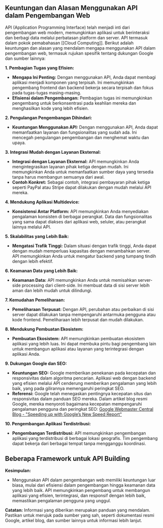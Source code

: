 ## Keuntungan dan Alasan Menggunakan API dalam Pengembangan Web

API (Application Programming Interface) telah menjadi inti dari pengembangan web modern, memungkinkan aplikasi untuk berinteraksi dan berbagi data melalui perbatasan platform dan server. API termasuk dalam pokok pemabahasan [[Cloud Computing]]. Berikut adalah keuntungan dan alasan yang mendalam mengapa menggunakan API dalam pengembangan web, termasuk rujukan spesifik tentang dukungan Google dan sumber lainnya:

**1. Pembagian Tugas yang Efisien:**

- **Mengapa Ini Penting:** Dengan menggunakan API, Anda dapat membagi aplikasi menjadi komponen yang terpisah. Ini memungkinkan pengembang frontend dan backend bekerja secara terpisah dan fokus pada tugas-tugas masing-masing.
- **Efisiensi dalam Pengembangan:** Pembagian tugas ini memungkinkan pengembang untuk berkonsentrasi pada keahlian mereka dan menghasilkan kode yang lebih efisien.

**2. Pengulangan Pengembangan Dihindari:**

- **Keuntungan Menggunakan API:** Dengan menggunakan API, Anda dapat memanfaatkan layanan dan fungsionalitas yang sudah ada. Ini mencegah pengulangan pengembangan dan menghemat waktu dan upaya.

**3. Integrasi Mudah dengan Layanan Eksternal:**

- **Integrasi dengan Layanan Eksternal:** API memungkinkan Anda mengintegrasikan layanan pihak ketiga dengan mudah. Ini memungkinkan Anda untuk memanfaatkan sumber daya yang tersedia tanpa harus membangun semuanya dari awal.
- **Contoh Konkret:** Sebagai contoh, integrasi pembayaran pihak ketiga seperti PayPal atau Stripe dapat dilakukan dengan mudah melalui API mereka.

**4. Mendukung Aplikasi Multidevice:**

- **Konsistensi Antar Platform:** API memungkinkan Anda menyediakan pengalaman konsisten di berbagai perangkat. Data dan fungsionalitas yang sama dapat diakses dari aplikasi web, seluler, atau perangkat lainnya melalui API.

**5. Skalabilitas yang Lebih Baik:**

- **Mengatasi Trafik Tinggi:** Dalam situasi dengan trafik tinggi, Anda dapat dengan mudah memperluas kapasitas dengan menambahkan server. API memungkinkan Anda untuk mengatur backend yang tumpang tindih dengan lebih efektif.

**6. Keamanan Data yang Lebih Baik:**

- **Keamanan Data:** API memungkinkan Anda untuk memisahkan server-side processing dari client-side. Ini membuat data di sisi server lebih aman dan lebih mudah untuk dilindungi.

**7. Kemudahan Pemeliharaan:**

- **Pemeliharaan Terpusat:** Dengan API, perubahan atau perbaikan di sisi server dapat dilakukan tanpa mempengaruhi antarmuka pengguna atau kode frontend. Pemeliharaan lebih terpusat dan mudah dilakukan.

**8. Mendukung Pembuatan Ekosistem:**

- **Pembuatan Ekosistem:** API memungkinkan pembuatan ekosistem aplikasi yang lebih luas. Ini dapat membuka pintu bagi pengembang lain untuk membangun aplikasi atau layanan yang terintegrasi dengan aplikasi Anda.

**9. Dukungan Google dan SEO:**

- **Keuntungan SEO:** Google memberikan penekanan pada kecepatan dan responsivitas dalam algoritma pencarian. Aplikasi web dengan backend yang efisien melalui API cenderung memberikan pengalaman yang lebih baik, yang pada gilirannya memengaruhi peringkat SEO.
- **Referensi:** Google telah menegaskan pentingnya kecepatan situs dan responsivitas dalam panduan SEO mereka. Dalam artikel blog resmi Google, mereka menyoroti bagaimana kecepatan mempengaruhi pengalaman pengguna dan peringkat SEO: [Google Webmaster Central Blog - "Speeding up with Google’s New Speed Report"](https://webmasters.googleblog.com/2019/11/speeding-up-with-googles-new-speed.html)

**10. Pengembangan Aplikasi Terdistribusi:**

- **Pengembangan Terdistribusi:** API memungkinkan pengembangan aplikasi yang terdistribusi di berbagai lokasi geografis. Tim pengembang dapat bekerja dari berbagai tempat tanpa mengganggu koordinasi.

## Beberapa Framework untuk API Building

**Kesimpulan:**

- Menggunakan API dalam pengembangan web memiliki keuntungan luar biasa, mulai dari efisiensi dalam pengembangan hingga keamanan data yang lebih baik. API memungkinkan pengembang untuk membangun aplikasi yang efisien, terintegrasi, dan responsif dengan lebih baik, memastikan pengalaman pengguna yang unggul.

**Catatan:** Informasi yang diberikan merupakan panduan yang mendalam. Pastikan untuk merujuk pada sumber yang sah, seperti dokumentasi resmi Google, artikel blog, dan sumber lainnya untuk informasi lebih lanjut.

